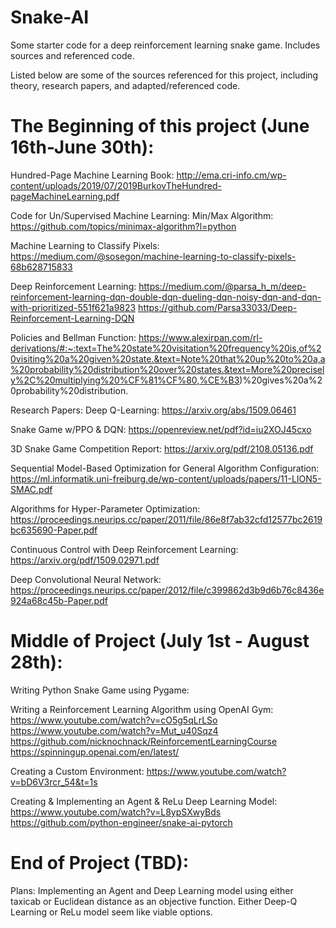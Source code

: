 # Snake-AI
Some starter code for a deep reinforcement learning snake game. Includes sources and referenced code.

Listed below are some of the sources referenced for this project, including theory, research papers, and adapted/referenced code.

# The Beginning of this project (June 16th-June 30th):

Hundred-Page Machine Learning Book:
http://ema.cri-info.cm/wp-content/uploads/2019/07/2019BurkovTheHundred-pageMachineLearning.pdf

Code for Un/Supervised Machine Learning:
  Min/Max Algorithm:
  https://github.com/topics/minimax-algorithm?l=python

Machine Learning to Classify Pixels:
https://medium.com/@sosegon/machine-learning-to-classify-pixels-68b628715833

Deep Reinforcement Learning:
https://medium.com/@parsa_h_m/deep-reinforcement-learning-dqn-double-dqn-dueling-dqn-noisy-dqn-and-dqn-with-prioritized-551f621a9823
https://github.com/Parsa33033/Deep-Reinforcement-Learning-DQN

Policies and Bellman Function:
https://www.alexirpan.com/rl-derivations/#:~:text=The%20state%20visitation%20frequency%20is,of%20visiting%20a%20given%20state.&text=Note%20that%20up%20to%20a,a%20probability%20distribution%20over%20states.&text=More%20precisely%2C%20multiplying%20%CF%81%CF%80,%CE%B3)%20gives%20a%20probability%20distribution.




Research Papers:
  Deep Q-Learning:
  https://arxiv.org/abs/1509.06461
  
  Snake Game w/PPO & DQN:
  https://openreview.net/pdf?id=iu2XOJ45cxo
  
  3D Snake Game Competition Report:
  https://arxiv.org/pdf/2108.05136.pdf
  
  Sequential Model-Based Optimization for General Algorithm Configuration:
  https://ml.informatik.uni-freiburg.de/wp-content/uploads/papers/11-LION5-SMAC.pdf
  
  Algorithms for Hyper-Parameter Optimization:
  https://proceedings.neurips.cc/paper/2011/file/86e8f7ab32cfd12577bc2619bc635690-Paper.pdf
  
  Continuous Control with Deep Reinforcement Learning:
  https://arxiv.org/pdf/1509.02971.pdf
  
  Deep Convolutional Neural Network:
  https://proceedings.neurips.cc/paper/2012/file/c399862d3b9d6b76c8436e924a68c45b-Paper.pdf
  
  
  
  
  
# Middle of Project (July 1st - August 28th):

  Writing Python Snake Game using Pygame:
  
  Writing a Reinforcement Learning Algorithm using OpenAI Gym:
  https://www.youtube.com/watch?v=cO5g5qLrLSo
  https://www.youtube.com/watch?v=Mut_u40Sqz4
  https://github.com/nicknochnack/ReinforcementLearningCourse
  https://spinningup.openai.com/en/latest/
  
  Creating a Custom Environment:
  https://www.youtube.com/watch?v=bD6V3rcr_54&t=1s
  
  Creating & Implementing an Agent & ReLu Deep Learning Model:
  https://www.youtube.com/watch?v=L8ypSXwyBds
  https://github.com/python-engineer/snake-ai-pytorch
  
  # End of Project (TBD):
  Plans:
    Implementing an Agent and Deep Learning model using either taxicab or Euclidean distance as an objective function.
    Either Deep-Q Learning or ReLu model seem like viable options.
